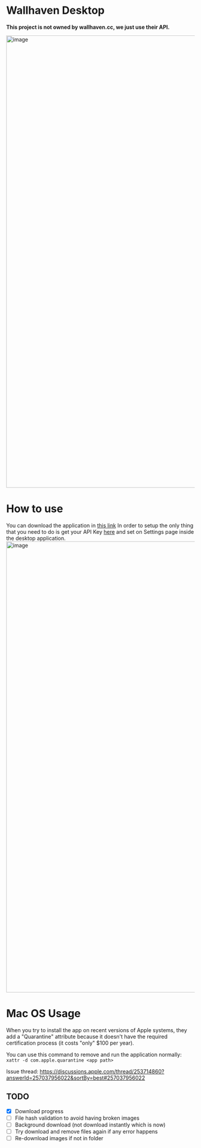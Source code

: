 # Wallhaven Desktop

**This project is not owned by wallhaven.cc, we just use their API.**

<img width="1205" alt="image" src="https://github.com/luisflorido/wallhaven-desktop/assets/7344056/5079558e-5f0e-4cbf-8019-3fb24dbcf012">

# How to use

You can download the application in [this link](https://github.com/luisflorido/wallhaven-desktop/releases)
In order to setup the only thing that you need to do is get your API Key [here](https://wallhaven.cc/settings/account) and set on Settings page inside the desktop application.
<img width="1202" alt="image" src="https://github.com/luisflorido/wallhaven-desktop/assets/7344056/91908006-b99d-4c62-a32d-ec2d4682fba8">

# Mac OS Usage
When you try to install the app on recent versions of Apple systems, they add a "Quarantine" attribute because it doesn't have the required certification process (it costs "only" $100 per year).

You can use this command to remove and run the application normally:
`xattr -d com.apple.quarantine <app path>`

Issue thread: https://discussions.apple.com/thread/253714860?answerId=257037956022&sortBy=best#257037956022


## TODO

- [X] Download progress
- [ ] File hash validation to avoid having broken images
- [ ] Background download (not download instantly which is now)
- [ ] Try download and remove files again if any error happens
- [ ] Re-download images if not in folder
